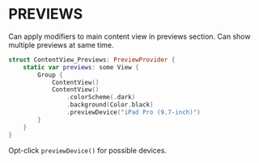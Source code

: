 # PREVIEWS

Can apply modifiers to main content view in previews section. Can show multiple previews at same time.

```swift
struct ContentView_Previews: PreviewProvider {
    static var previews: some View {
        Group {
            ContentView()
            ContentView()
                .colorScheme(.dark)
                .background(Color.black)
                .previewDevice("iPad Pro (9.7-inch)")
        }
    }
}
```

Opt-click `previewDevice()` for possible devices.
